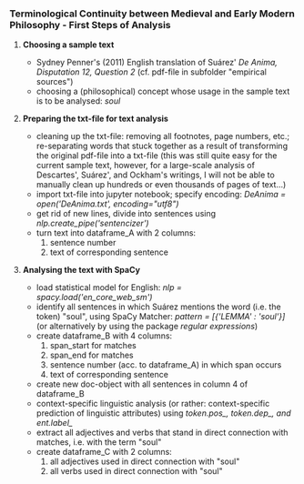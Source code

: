 ### Terminological Continuity between Medieval and Early Modern Philosophy - First Steps of Analysis

1. **Choosing a sample text**

    * Sydney Penner's (2011) English translation of Suárez' *De Anima, Disputation 12, Question 2* (cf. pdf-file in subfolder "empirical sources")
    * choosing a (philosophical) concept whose usage in the sample text is to be analysed: *soul*


2. **Preparing the txt-file for text analysis**

    * cleaning up the txt-file: removing all footnotes, page numbers, etc.; re-separating words that stuck together as a result of transforming the original pdf-file into a txt-file (this was still quite easy for the current sample text, however, for a large-scale analysis of Descartes', Suárez', and Ockham's writings, I will not be able to manually clean up hundreds or even thousands of pages of text...)
    * import txt-file into jupyter notebook; specify encoding: *DeAnima = open('DeAnima.txt', encoding="utf8")*
    * get rid of new lines, divide into sentences using *nlp.create_pipe('sentencizer')*
    * turn text into dataframe_A with 2 columns:
        1. sentence number
        2. text of corresponding sentence


3. **Analysing the text with SpaCy**

    * load statistical model for English: *nlp = spacy.load('en_core_web_sm')*
    * identify all sentences in which Suárez mentions the word (i.e. the token) "soul", using SpaCy Matcher: *pattern = [{'LEMMA' : 'soul'}]* (or alternatively by using the package *regular expressions*)
    * create dataframe_B with 4 columns:
      1. span_start for matches
      2. span_end for matches
      3. sentence number (acc. to dataframe_A) in which span occurs
      4. text of corresponding sentence
    * create new doc-object with all sentences in column 4 of dataframe_B
    * context-specific linguistic analysis (or rather: context-specific prediction of linguistic attributes) using *token.pos_, token.dep_, and ent.label_*
    * extract all adjectives and verbs that stand in direct connection with matches, i.e. with the term "soul"
    * create dataframe_C with 2 columns:
        1. all adjectives used in direct connection with "soul"
        2. all verbs used in direct connection with "soul"

